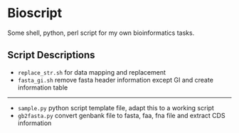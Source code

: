 # Bioscript

Some shell, python, perl script for my own bioinformatics tasks.

## Script Descriptions

- `replace_str.sh`	for data mapping and replacement
- `fasta_gi.sh`		remove fasta header information except GI and create information table 

----

- `sample.py`		python script template file, adapt this to a working script
- `gb2fasta.py`		convert genbank file to fasta, faa, fna file and extract CDS information
